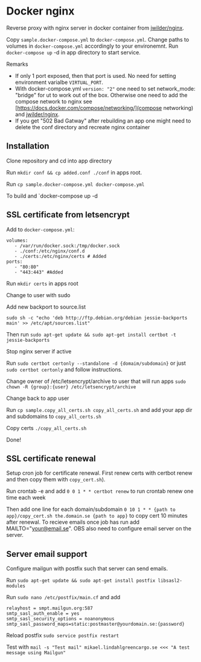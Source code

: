# Docker nginx

Reverse proxy with nginx server in docker container from [jwilder/nginx](https://github.com/jwilder/nginx-proxy).

Copy `sample.docker-compose.yml` to `docker-compose.yml`. Change paths to volumes in `docker-compose.yml` 
accordingly to your environemnt. Run `docker-compose up` -d in app directory to start service.

Remarks
- If only 1 port exposed, then that port is used. No need for setting environment varialbe `VIRTUAL_PORT`.
- With docker-compose.yml `version: "2"` one need to set network_mode: "bridge" for ut to work out of the box. 
Otherwise one need to add the compose network  to nginx see [https://docs.docker.com/compose/networking/](compose networking) 
and [jwilder/nginx](https://github.com/jwilder/nginx-proxy).
- If you get "502 Bad Gatway" after rebuilding an app one might need to delete the conf directory and 
recreate nginx container

## Installation

Clone repository and cd into app directory

Run `mkdir conf && cp added.conf ./conf` in apps root.  

Run `cp sample.docker-compose.yml docker-compose.yml`

To build and  `docker-compose up -d

## SSL certificate from letsencrypt

Add to `docker-compose.yml`:
``` 
volumes:
   - /var/run/docker.sock:/tmp/docker.sock
   - ./conf:/etc/nginx/conf.d
   - ./certs:/etc/nginx/certs # Added
ports:
   - "80:80"
   - "443:443" #Added
```

Run `mkdir certs` in apps root

Change to user with sudo

Add new backport to source.list 
```
sudo sh -c "echo 'deb http://ftp.debian.org/debian jessie-backports main' >> /etc/apt/sources.list"
```

Then run `sudo apt-get update && sudo apt-get install certbot -t jessie-backports`

Stop nginx server if active

Run `sudo certbot certonly --standalone -d {domaim/subdomain}` or just `sudo certbot certonly` and follow instructions.

Change owner of /etc/letsencrypt/archive to user that will run apps `sudo chown -R {group}:{user} /etc/letsencrypt/archive`

Change back to app user

Run `cp sample.copy_all_certs.sh copy_all_certs.sh` and add your app dir and subdomains to `copy_all_certs.sh`

Copy certs `./copy_all_certs.sh`

Done!
 
## SSL certificate renewal

Setup cron job for certificate renewal. First renew certs with certbot renew and then copy them with 
`copy_cert.sh`). 

Run crontab -e and add `0 0 1 * * certbot renew` to run crontab renew one time each week

Then add one line for each domain/subdomain `0 10 1 * * {path to app}/copy_cert.sh the.domain.se {path to app}`
to copy cert 10 minutes after renewal. To recieve emails once job has run add MAILTO="your@email.se". OBS also 
need to configure email server on the server.

## Server email support
Configure mailgun with postfix such that server can send emails.

Run `sudo apt-get update && sudo apt-get install postfix libsasl2-modules`

Run `sudo nano /etc/postfix/main.cf` and add

```
relayhost = smpt.mailgun.org:587
smtp_sasl_auth_enable = yes
smtp_sasl_security_options = noanonymous
smtp_sasl_password_maps=static:postmaster@yourdomain.se:{password}
```

Reload postfix `sudo service postfix restart`

Test with `mail -s "Test mail" mikael.lindahlgreencargo.se <<< "A test message using Mailgun"
`
